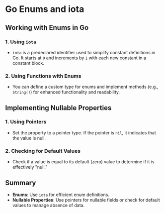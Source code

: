 # Go Enums and iota

## Working with Enums in Go

### 1. Using `iota`
- `iota` is a predeclared identifier used to simplify constant definitions in Go. It starts at `0` and increments by `1` with each new constant in a constant block.

### 2. Using Functions with Enums
- You can define a custom type for enums and implement methods (e.g., `String()`) for enhanced functionality and readability.

## Implementing Nullable Properties

### 1. Using Pointers
- Set the property to a pointer type. If the pointer is `nil`, it indicates that the value is null.

### 2. Checking for Default Values
- Check if a value is equal to its default (zero) value to determine if it is effectively "null."

## Summary
- **Enums**: Use `iota` for efficient enum definitions.
- **Nullable Properties**: Use pointers for nullable fields or check for default values to manage absence of data.
